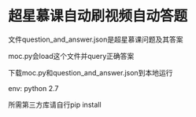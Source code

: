 <h1>超星慕课自动刷视频自动答题</h1>
<p>文件question_and_answer.json是超星慕课问题及其答案</p>
<p>moc.py会load这个文件并query正确答案</p>
<p>下载moc.py和question_and_answer.json到本地运行</p>
<p>env: python 2.7</p>
<p>所需第三方库请自行pip install</p>

